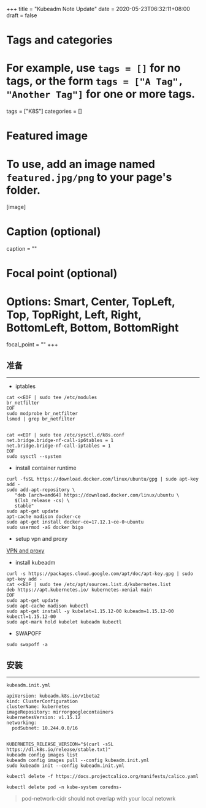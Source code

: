 +++
title = "Kubeadm Note Update"
date = 2020-05-23T06:32:11+08:00
draft = false

# Tags and categories
# For example, use `tags = []` for no tags, or the form `tags = ["A Tag", "Another Tag"]` for one or more tags.
tags = ["K8S"]
categories = []

# Featured image
# To use, add an image named `featured.jpg/png` to your page's folder. 
[image]
  # Caption (optional)
  caption = ""

  # Focal point (optional)
  # Options: Smart, Center, TopLeft, Top, TopRight, Left, Right, BottomLeft, Bottom, BottomRight
  focal_point = ""
+++

## 准备

---

- iptables

```
cat <<EOF | sudo tee /etc/modules
br_netfilter
EOF
sudo modprobe br_netfilter
lsmod | grep br_netfilter


cat <<EOF | sudo tee /etc/sysctl.d/k8s.conf
net.bridge.bridge-nf-call-ip6tables = 1
net.bridge.bridge-nf-call-iptables = 1
EOF
sudo sysctl --system

```

- install container runtime

```
curl -fsSL https://download.docker.com/linux/ubuntu/gpg | sudo apt-key add -
sudo add-apt-repository \
   "deb [arch=amd64] https://download.docker.com/linux/ubuntu \
   $(lsb_release -cs) \
   stable"
sudo apt-get update
apt-cache madison docker-ce
sudo apt-get install docker-ce=17.12.1~ce-0~ubuntu
sudo usermod -aG docker bigo
```

- setup vpn and proxy

[VPN and proxy](/post/ubuntu-vpn-client/)

- install kubeadm

```
curl -s https://packages.cloud.google.com/apt/doc/apt-key.gpg | sudo apt-key add -
cat <<EOF | sudo tee /etc/apt/sources.list.d/kubernetes.list
deb https://apt.kubernetes.io/ kubernetes-xenial main
EOF
sudo apt-get update
sudo apt-cache madison kubectl
sudo apt-get install -y kubelet=1.15.12-00 kubeadm=1.15.12-00 kubectl=1.15.12-00
sudo apt-mark hold kubelet kubeadm kubectl
```

- SWAPOFF

```
sudo swapoff -a
```

## 安装

---

`kubeadm.init.yml`

```
apiVersion: kubeadm.k8s.io/v1beta2
kind: ClusterConfiguration
clusterName: kubernetes
imageRepository: mirrorgooglecontainers
kubernetesVersion: v1.15.12
networking:
  podSubnet: 10.244.0.0/16
```



```

KUBERNETES_RELEASE_VERSION="$(curl -sSL https://dl.k8s.io/release/stable.txt)"
kubeadm config images list
kubeadm config images pull --config kubeadm.init.yml
sudo kubeadm init --config kubeadm.init.yml  

kubectl delete -f https://docs.projectcalico.org/manifests/calico.yaml

kubectl delete pod -n kube-system coredns-
```

> pod-network-cidr should not overlap with your local netowrk



